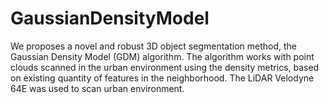 # GaussianDensityModel
We proposes a novel and robust 3D object segmentation method,  the Gaussian Density Model (GDM) algorithm. The algorithm works with point clouds scanned in the urban environment using the density metrics, based on existing quantity of features in the neighborhood. The LiDAR Velodyne 64E was used to scan urban environment.
